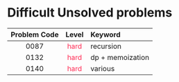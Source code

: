 # Difficult Unsolved problems

| Problem Code |               Level               | Keyword          |
| :----------: | :-------------------------------: | :--------------- |
|     0087     | <font color="#FF2D55">hard</font> | recursion        |
|     0132     | <font color="#FF2D55">hard</font> | dp + memoization |
|     0140     | <font color="#FF2D55">hard</font> | various          |
